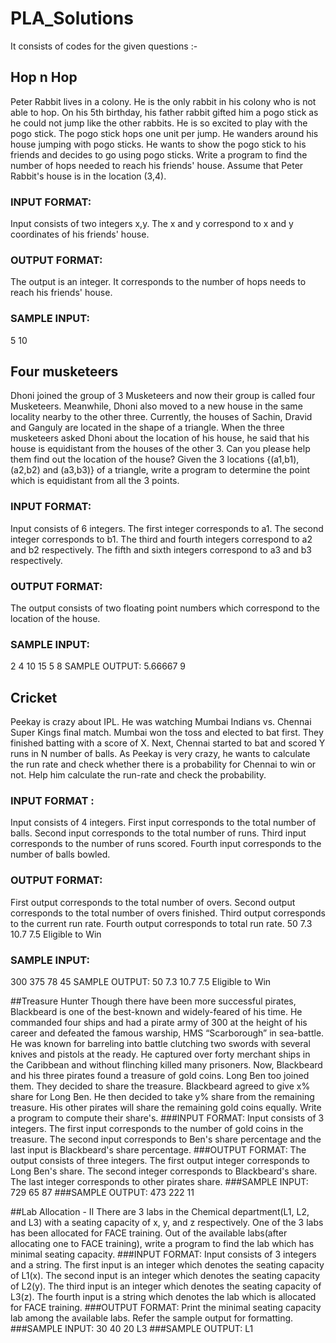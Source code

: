 # PLA_Solutions

It consists of codes for the given questions :-

## Hop n Hop
Peter Rabbit lives in a colony. He is the only rabbit in his colony who is not able to hop. On his 5th birthday, his father rabbit gifted him a pogo stick as he could not jump like the other rabbits. He is so excited to play with the pogo stick. The pogo stick hops one unit per jump. He wanders around his house jumping with pogo sticks. He wants to show the pogo stick to his friends and decides to go using pogo sticks. Write a program to find the number of hops needed to reach his friends' house. Assume that Peter Rabbit's house is in the location (3,4).
### INPUT FORMAT:
Input consists of two integers x,y.
The x and y correspond to x and y coordinates of his friends' house.
### OUTPUT FORMAT:
The output is an integer. It corresponds to the number of hops needs to reach his friends' house.
### SAMPLE INPUT:
5
10


## Four musketeers
Dhoni joined the group of 3 Musketeers and now their group is called four Musketeers. Meanwhile, Dhoni also moved to a new house in the same locality nearby to the other three. Currently, the houses of Sachin, Dravid and Ganguly are located in the shape of a triangle. When the three musketeers asked Dhoni about the location of his house, he said that his house is equidistant from the houses of the other 3. Can you please help them find out the location of the house? Given the 3 locations {(a1,b1), (a2,b2) and (a3,b3)} of a triangle, write a program to determine the point which is equidistant from all the 3 points.
### INPUT FORMAT:
Input consists of 6 integers.
The first integer corresponds to a1.
The second integer corresponds to b1.
The third and fourth integers correspond to a2 and b2 respectively.
The fifth and sixth integers correspond to a3 and b3 respectively.
### OUTPUT FORMAT:
The output consists of two floating point numbers which correspond to the location of the house.
### SAMPLE INPUT:
2 4 10 15 5 8
SAMPLE OUTPUT:
5.66667 9 



## Cricket
Peekay is crazy about IPL. He was watching Mumbai Indians vs. Chennai Super Kings final match. Mumbai won the toss and elected to bat first. They finished batting with a score of X. Next, Chennai started to bat and scored Y runs in N number of balls. As Peekay is very crazy, he wants to calculate the run rate and check whether there is a probability for Chennai to win or not. Help him calculate the run-rate and check the probability.
### INPUT FORMAT :
Input consists of 4 integers.
First input corresponds to the total number of balls.
Second input corresponds to the total number of runs.
Third input corresponds to the number of runs scored.
Fourth input corresponds to the number of balls bowled.
### OUTPUT FORMAT:
First output corresponds to the total number of overs.
Second output corresponds to the total number of overs finished.
Third output corresponds to the current run rate.
Fourth output corresponds to total run rate.
50 7.3 10.7 7.5
Eligible to Win
### SAMPLE INPUT:
300 375 78 45
SAMPLE OUTPUT:
50 7.3 10.7 7.5
Eligible to Win

##Treasure Hunter
Though there have been more successful pirates, Blackbeard is one of the best-known and widely-feared of his time. He commanded four ships and had a pirate army of 300 at the height of his career and defeated the famous warship, HMS “Scarborough” in sea-battle. He was known for barreling into battle clutching two swords with several knives and pistols at the ready. He captured over forty merchant ships in the Caribbean and without flinching killed many prisoners. Now, Blackbeard and his three pirates found a treasure of gold coins. Long Ben too joined them. They decided to share the treasure. Blackbeard agreed to give x% share for Long Ben. He then decided to take y% share from the remaining treasure. His other pirates will share the remaining gold coins equally. Write a program to compute their share's.
###INPUT FORMAT:
Input consists of 3 integers.
The first input corresponds to the number of gold coins in the treasure.
The second input corresponds to Ben's share percentage and the last input is Blackbeard's share percentage.
###OUTPUT FORMAT:
The output consists of three integers.
The first output integer corresponds to Long Ben's share.
The second integer corresponds to Blackbeard's share.
The last integer corresponds to other pirates share.
###SAMPLE INPUT: 
729
65
87
###SAMPLE OUTPUT:
473
222
11

##Lab Allocation - II
There are 3 labs in the Chemical department(L1, L2, and L3) with a seating capacity of x, y, and z respectively. One of the 3 labs has been allocated for FACE training. Out of the available labs(after allocating one to FACE training), write a program to find the lab which has minimal seating capacity.
###INPUT FORMAT:
Input consists of 3 integers and a string.
The first input is an integer which denotes the seating capacity of L1(x).
The second input is an integer which denotes the seating capacity of L2(y).
The third input is an integer which denotes the seating capacity of L3(z).
The fourth input is a string which denotes the lab which is allocated for FACE training.
###OUTPUT FORMAT:
Print the minimal seating capacity lab among the available labs.
Refer the sample output for formatting.
###SAMPLE INPUT:
30
40
20
L3
###SAMPLE OUTPUT:
L1

